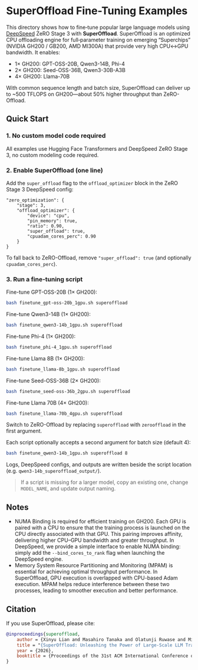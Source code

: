 
# SuperOffload Fine-Tuning Examples

This directory shows how to fine‑tune popular large language models using [DeepSpeed](https://www.deepspeed.ai/) ZeRO Stage 3 with **SuperOffload**. SuperOffload is an optimized CPU offloading engine for full‑parameter training on emerging “Superchips” (NVIDIA GH200 / GB200, AMD MI300A) that provide very high CPU↔GPU bandwidth. It enables:

* 1× GH200: GPT-OSS-20B, Qwen3-14B, Phi-4
* 2× GH200: Seed-OSS-36B, Qwen3-30B-A3B
* 4× GH200: Llama-70B

With common sequence length and batch size, SuperOffload can deliver up to ~500 TFLOPS on GH200—about 50% higher throughput than ZeRO-Offload.

## Quick Start

### 1. No custom model code required

All examples use Hugging Face Transformers and DeepSpeed ZeRO Stage 3, no custom modeling code required.

### 2. Enable SuperOffload (one line)

Add the `super_offload` flag to the `offload_optimizer` block in the ZeRO Stage 3 DeepSpeed config:

```jsonc
"zero_optimization": {
    "stage": 3,
    "offload_optimizer": {
        "device": "cpu",
        "pin_memory": true,
        "ratio": 0.90,
        "super_offload": true,
        "cpuadam_cores_perc": 0.90
    }
}
```

To fall back to ZeRO-Offload, remove `"super_offload": true` (and optionally `cpuadam_cores_perc`).

### 3. Run a fine-tuning script

Fine-tune GPT-OSS-20B (1× GH200):

```bash
bash finetune_gpt-oss-20b_1gpu.sh superoffload
```

Fine-tune Qwen3-14B (1× GH200):

```bash
bash finetune_qwen3-14b_1gpu.sh superoffload
```

Fine-tune Phi-4 (1× GH200):

```bash
bash finetune_phi-4_1gpu.sh superoffload
```

Fine-tune Llama 8B (1× GH200):

```bash
bash finetune_llama-8b_1gpu.sh superoffload
```

Fine-tune Seed-OSS-36B (2× GH200):

```bash
bash finetune_seed-oss-36b_2gpu.sh superoffload
```

Fine-tune Llama 70B (4× GH200):

```bash
bash finetune_llama-70b_4gpu.sh superoffload
```

Switch to ZeRO-Offload by replacing `superoffload` with `zerooffload` in the first argument.

Each script optionally accepts a second argument for batch size (default 4):

```bash
bash finetune_qwen3-14b_1gpu.sh superoffload 8
```

Logs, DeepSpeed configs, and outputs are written beside the script location (e.g. `qwen3-14b_superoffload_output/`).


> If a script is missing for a larger model, copy an existing one, change `MODEL_NAME`, and update output naming.


## Notes

* NUMA Binding is required for efficient training on GH200. Each GPU is paired with a CPU to ensure that the training process is launched on the CPU directly associated with that GPU. This pairing improves affinity, delivering higher CPU–GPU bandwidth and greater throughput. In DeepSpeed, we provide a simple interface to enable NUMA binding: simply add the `--bind_cores_to_rank` flag when launching the DeepSpeed engine. 
* Memory System Resource Partitioning and Monitoring (MPAM) is essential for achieving optimal throughput performance. In SuperOffload, GPU execution is overlapped with CPU-based Adam execution. MPAM helps reduce interference between these two processes, leading to smoother execution and better performance.

## Citation

If you use SuperOffload, please cite:

```bib
@inproceedings{superoffload,
    author = {Xinyu Lian and Masahiro Tanaka and Olatunji Ruwase and Minjia Zhang},
    title = "{SuperOffload: Unleashing the Power of Large-Scale LLM Training on Superchips}",
    year = {2026},
    booktitle = {Proceedings of the 31st ACM International Conference on Architectural Support for Programming Languages and Operating System (ASPLOS'26)}
}
```
